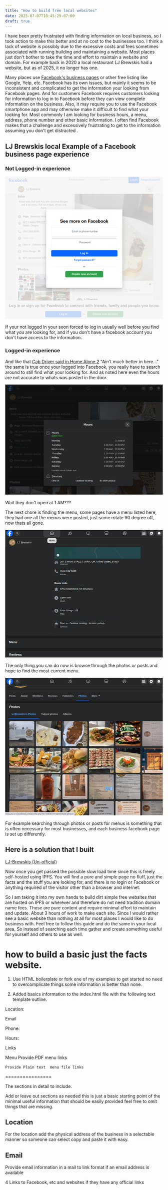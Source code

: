 ```yaml
---
title: "How to build free local websites"
date: 2025-07-07T18:45:29-07:00
draft: true
---
```


I have been pretty frustrated with finding information on local business, so I took action to make this better and at no cost to the businesses too. I think a lack of website is possibly due to the excessive costs and fees sometimes associated with running building and maintaining a website.  Most places just don't bother to take the time and effort to maintain a website and domain. For example back in 2020 a local restaurant LJ Brewskis had a website, but as of 2025, it no longer has one.

Many places use [Facebook's business pages](https://www.facebook.com/business/help/1968057156746246?id=939256796236247) or other free listing like Google, Yelp, etc. Facebook has its own issues, but mainly it seems to be inconsistent and complicated to get the information your looking from Facebook pages. And for customers Facebook requires customers looking for information to log in to Facebook before they can view complete information on the business. Also, it may require you to use the Facebook smartphone app and may otherwise make it difficult to find what your looking for. Most commonly I am looking for business hours, a menu, address, phone number and other basic information. I often find Facebook makes that a challenge and excessively frustrating to get to the information assuming you don't get distracted . 

## LJ Brewskis local Example of a Facebook business page experience

### Not Logged-in experience

![LJ Brewskis Desktop Not Logged into Facebook experience ](LJBrewskisFacbookNotLoggedindesktop.png)

If your not logged in your soon forced to log in usually well before you find what you are looking for, and if you don't have a facebook account you don't have access to the information.

### Logged-in experience

And like that [Cab Driver said in Home Alone 2](https://www.imdb.com/title/tt0104431/characters/nm0865356/) "Ain't much better in here..." the same is true once your logged into Facebook, you really have to search around to still find what your looking for. And as noted here even the hours are not accurate to whats was posted in the door.

![Logged in and Hours are wrong too](LJBrewskisFacebookLoggedInHoursLookOff.png)

Wait they don't open at 1 AM???

The next chore is finding the menu, some pages have a menu listed here, they had one all the menus were posted, just some rotate 90 degree off, now thats all gone.

![Logged in Now where is the Menu](LJBrewskisFacebookMenuMissing.png)

The only thing you can do now is browse through the photos or posts and hope to find the most current menu.

![which photo is the right menu](LJFaceBookWhichPhotoIsTheMenuYouWant.png)

For example searching through photos or posts for menus is something that is often necessary for most businesses, and each business facebook page is set up differently.


## Here is a solution that I built

[LJ-Brewskis (Un-official)](https://k51qzi5uqu5dlr44wospfhm3h896r5hlml2ctjnf1lvyr9kth119np0gar4sx0.ipns.dweb.link/)

Now once you get passed the possible slow load time since this is freely self-hosted using IPFS. You will find a pure and simple page no fluff, just the facts and the stuff you are looking for, and there is no login or Facebook or anything required of the visitor other than a browser and internet. 


So I am taking it into my own hands to build dirt simple free websites that are hosted on IPFS or wherever and therefore do not need tradition domain name fees. These are pure content and require minimal effort to maintain and update. About 3 hours of work to make each site. Since I would rather see a basic website than nothing at all for most places I would like to do business with. Feel free to follow this guide and do the same in your local area. So instead of searching each time  gather and create something useful for yourself and others to use as well.

# how to build a basic just the facts website.

1. Use HTML boilerplate or fork one of my examples to get started no need to overcomplicate things some information is better than none.

2. Added  basics information to the index.html file with the following text template outline.

Location:

Email

Phone:

Hours:

Links

Menu
Provide PDF menu links

	Provide Plain text  menu file links

================

The sections in detail to include.

Add or leave out sections as needed this is just a basic starting point of the minimal useful information that should be easily provided feel free to omit things that are missing.

## Location

For the location add the physical address of the business in a selectable manner so someone can select copy and paste it with easy.

## Email

Provide email information in a mail to link format if an email address is available

4 Links to Facebook, etc and websites if they have any official links 